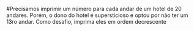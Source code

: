 
#Precisamos imprimir um número para cada andar de um hotel de 20 andares. Porém, o dono do hotel é supersticioso e optou por não ter um 13ro andar. Como desafio, imprima eles em ordem decrescente

